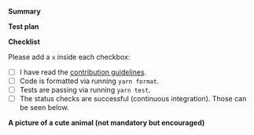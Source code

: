 <!--
Thanks for submitting a pull request!

Please make sure you've read and understood our contributing guidelines here:
https://github.com/decaporg/decap-cms/blob/master/CONTRIBUTING.md

If this is a bug fix, make sure your description includes "fixes #xxxx", or
"closes #xxxx", where #xxxx is the issue number.

Please provide enough information so that others can review your pull request.
The first two fields are mandatory:
-->

**Summary**

<!--
Explain the **motivation** for making this change.
What existing problem does the pull request solve?
-->

**Test plan**

<!--
Demonstrate the code is solid.
Example: The exact commands you ran and their output, screenshots / videos if the pull request changes UI.
-->

**Checklist**

Please add a `x` inside each checkbox:

- [ ] I have read the [contribution guidelines](../CONTRIBUTING.md).
- [ ] Code is formatted via running `yarn format`.
- [ ] Tests are passing via running `yarn test`.
- [ ] The status checks are successful (continuous integration). Those can be seen below.

**A picture of a cute animal (not mandatory but encouraged)**
